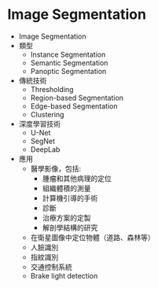 # Image Segmentation
- Image Segmentation
- 類型
  - Instance Segmentation
  - Semantic Segmentation
  - Panoptic Segmentation
- 傳統技術
  - Thresholding
  - Region-based Segmentation
  - Edge-based Segmentation
  - Clustering
- 深度學習技術
  - U-Net
  - SegNet
  - DeepLab
- 應用
  - 醫學影像，包括:
    - 腫瘤和其他病理的定位
    - 組織體積的測量
    - 計算機引導的手術
    - 診斷
    - 治療方案的定製
    - 解剖學結構的研究
  - 在衛星圖像中定位物體（道路、森林等）
  - 人臉識別
  - 指紋識別
  - 交通控制系統
  - Brake light detection 
